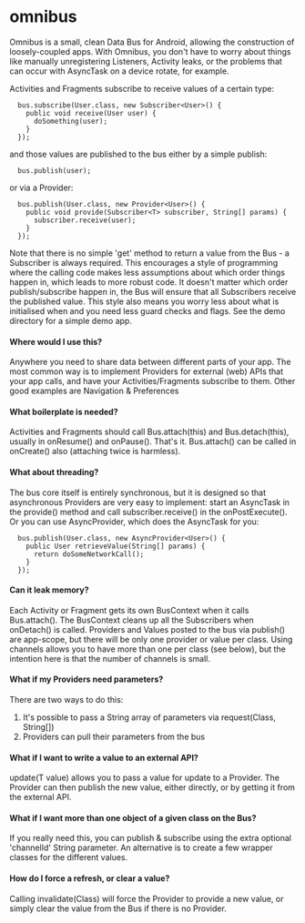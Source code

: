 omnibus
=======

Omnibus is a small, clean Data Bus for Android, allowing the construction of loosely-coupled apps.
With Omnibus, you don't have to worry about things like manually unregistering Listeners, Activity leaks, or the problems that can occur with AsyncTask on a device rotate, for example. 

Activities and Fragments subscribe to receive values of a certain type:
```
  bus.subscribe(User.class, new Subscriber<User>() {
    public void receive(User user) {
      doSomething(user);
    }
  });
```
and those values are published to the bus either by a simple publish:
```
  bus.publish(user);
```  
or via a Provider:
```
  bus.publish(User.class, new Provider<User>() {
    public void provide(Subscriber<T> subscriber, String[] params) {
      subscriber.receive(user);
    }
  });
```

Note that there is no simple 'get' method to return a value from the Bus - a Subscriber is always required. 
This encourages a style of programming where the calling code makes less assumptions about which order things happen in, which leads to more robust code.
It doesn't matter which order publish/subscribe happen in, the Bus will ensure that all Subscribers receive the published value.
This style also means you worry less about what is initialised when and you need less guard checks and flags.
See the demo directory for a simple demo app.

#### Where would I use this?
Anywhere you need to share data between different parts of your app. The most common way is to implement Providers for external (web) APIs that your app calls, and have your Activities/Fragments subscribe to them.
Other good examples are Navigation & Preferences 

#### What boilerplate is needed?
Activities and Fragments should call Bus.attach(this) and Bus.detach(this), usually in onResume() and onPause(). That's it. Bus.attach() can be called in onCreate() also (attaching twice is harmless).

#### What about threading?
The bus core itself is entirely synchronous, but it is designed so that asynchronous Providers are very easy to implement: start an AsyncTask in the provide() method and call subscriber.receive() in the onPostExecute().
Or you can use AsyncProvider, which does the AsyncTask for you:
```
  bus.publish(User.class, new AsyncProvider<User>() {
    public User retrieveValue(String[] params) {
      return doSomeNetworkCall();
    }
  });  

```

#### Can it leak memory?
Each Activity or Fragment gets its own BusContext when it calls Bus.attach(). The BusContext cleans up all the Subscribers when onDetach() is called.
Providers and Values posted to the bus via publish() are app-scope, but there will be only one provider or value per class. Using channels allows you to have more than one per class (see below), but the intention here is that the number of channels is small.

#### What if my Providers need parameters?
There are two ways to do this:
1. It's possible to pass a String array of parameters via request(Class, String[])
2. Providers can pull their parameters from the bus

#### What if I want to write a value to an external API?
update(T value) allows you to pass a value for update to a Provider. The Provider can then publish the new value, either directly, or by getting it from the external API.

#### What if I want more than one object of a given class on the Bus?
If you really need this, you can publish & subscribe using the extra optional 'channelId' String parameter. An alternative is to create a few wrapper classes for the different values.

#### How do I force a refresh, or clear a value?
Calling invalidate(Class) will force the Provider to provide a new value, or simply clear the value from the Bus if there is no Provider.



